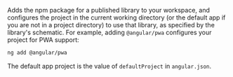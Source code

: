 Adds the npm package for a published library to your workspace, and configures
the project in the current working directory (or the default app if you are
not in a project directory) to use that library, as specified by the library's schematic.
For example, adding `@angular/pwa` configures your project for PWA support:
```bash
ng add @angular/pwa
```

The default app project is the value of `defaultProject` in `angular.json`.
